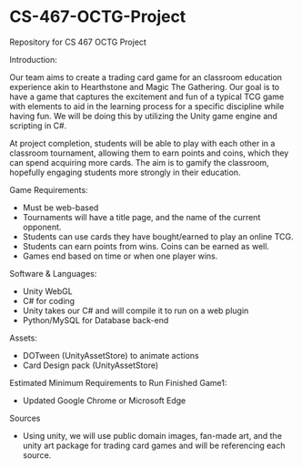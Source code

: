 # CS-467-OCTG-Project
Repository for CS 467 OCTG Project

Introduction:

Our team aims to create a trading card game for an classroom education experience akin to
Hearthstone and Magic The Gathering. Our goal is to have a game that captures the
excitement and fun of a typical TCG game with elements to aid in the learning process for a
specific discipline while having fun. We will be doing this by utilizing the Unity game engine
and scripting in C#.

At project completion, students will be able to play with each other in a classroom tournament, allowing
them to earn points and coins, which they can spend acquiring more cards. The aim is to gamify
the classroom, hopefully engaging students more strongly in their education.

Game Requirements:
- Must be web-based
- Tournaments will have a title page, and the name of the current opponent.
- Students can use cards they have bought/earned to play an online TCG.
- Students can earn points from wins. Coins can be earned as well.
- Games end based on time or when one player wins.

Software & Languages:
- Unity WebGL
- C# for coding
- Unity takes our C# and will compile it to run on a web plugin
- Python/MySQL for Database back-end

Assets:
- DOTween (UnityAssetStore) to animate actions
- Card Design pack (UnityAssetStore)

Estimated Minimum Requirements to Run Finished Game1:
- Updated Google Chrome or Microsoft Edge

Sources
- Using unity, we will use public domain images, fan-made art, and the unity art
package for trading card games and will be referencing each source. 
